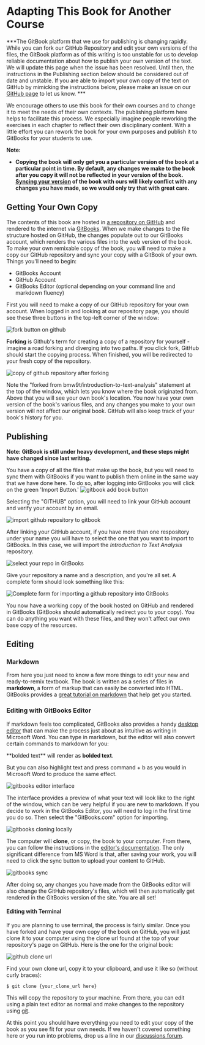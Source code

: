 # Adapting This Book for Another Course

***The GitBook platform that we use for publishing is changing rapidly. While you can fork our GitHub Repository and edit your own versions of the files, the GitBook platform as of this writing is too unstable for us to develop reliable documentation about how to publish your own version of the text. We will update this page when the issue has been resolved. Until then, the instructions in the Publishing section below should be considered out of date and unstable. If you are able to import your own copy of the text on GitHub by mimicking the instructions below, please make an issue on our [GitHub page](https://github.com/bmw9t/introduction-to-text-analysis/issues) to let us know. ***

We encourage others to use this book for their own courses and to change it to meet the needs of their own contexts. The publishing platform here helps to facilitate this process. We especially imagine people reworking the exercises in each chapter to reflect their own disciplinary content. With a little effort you can rework the book for your own purposes and publish it to GitBooks for your students to use.

**Note:**

* **Copying the book will only get you a particular version of the book at a particular point in time. By default, any changes we make to the book after you copy it will not be reflected in your version of the book. [Syncing your version](https://help.github.com/articles/syncing-a-fork/) of the book with ours will likely conflict with any changes you have made, so we would only try that with great care.** 

## Getting Your Own Copy

The contents of this book are hosted in [a repository on GitHub](https://github.com/bmw9t/introduction-to-text-analysis) and rendered to the internet via [GitBooks](http://gitbook.com). When we make changes to the file structure hosted on GitHub, the changes populate out to our GitBooks account, which renders the various files into the web version of the book. To make your own remixable copy of the book, you will need to make a copy our GitHub repository and sync your copy with a GitBook of your own. Things you'll need to begin:

- GitBooks Account
- GitHub Account
- GitBooks Editor (optional depending on your command line and markdown fluency)

First you will need to make a copy of our GitHub repository for your own account. When logged in and looking at our repository page, you should see these three buttons in the top-left corner of the window:

![fork button on github](/assets/conclusion/fork-button.jpg)

**Forking** is Github's term for creating a copy of a repository for yourself - imagine a road forking and diverging into two paths. If you click fork, GitHub should start the copying process. When finished, you will be redirected to your fresh copy of the repository.

![copy of github repository after forking](/assets/conclusion/github-forking.jpg)

Note the "forked from bmw9t/introduction-to-text-analysis" statement at the top of the window, which lets you know where the book originated from. Above that you will see your own book's location. You now have your own version of the book's various files, and any changes you make to your own version will not affect our original book. GitHub will also keep track of your book's history for you. 

## Publishing

**Note: GitBook is still under heavy development, and these steps might have changed since last writing.**

You have a copy of all the files that make up the book, but you will need to sync them with GitBooks if you want to publish them online in the same way that we have done here. To do so, after logging into GitBooks you will click on the green 'Import Button.' ![gitbook add book button](/assets/conclusion/gitbook-add-book.jpg)

Selecting the "GITHUB" option, you will need to link your GitHub account and verify your account by an email.

![import github repository to gitbook](/assets/conclusion/gitbooks-import-github.jpg)

After linking your GitHub account, if you have more than one respository under your name you will have to select the one that you want to import to GitBooks. In this case, we will import the *Introduction to Text Analysis* repository.

![select your repo in GitBooks](/assets/conclusion/gitbook-repo-selection.jpg)

Give your repository a name and a description, and you're all set. A complete form should look something like this:

![Complete form for importing a github repository into GitBooks](/assets/conclusion/gitbooks-github-complete-import-template.jpg)

You now have a working copy of the book hosted on GitHub and rendered in GitBooks (GitBooks should automatically redirect you to your copy). You can do anything you want with these files, and they won't affect our own base copy of the resources. 

## Editing

### Markdown

From here you just need to know a few more things to edit your new and ready-to-remix textbook. The book is written as a series of files in **markdown**, a form of markup that can easily be converted into HTML. GitBooks provides a [great tutorial on markdown](https://gitbookio.gitbooks.io/markdown/content/) that help get you started. 

### Editing with GitBooks Editor

If markdown feels too complicated, GitBooks also provides a handy [desktop editor](https://www.gitbook.com/editor/osx) that can make the process just about as intuitive as writing in Microsoft Word. You can type in markdown, but the editor will also convert certain commands to markdown for you:

\*\*bolded text\*\* will render as **bolded text**.

But you can also highlight text and press command + b as you would in Microsoft Word to produce the same effect.

![gitbooks editor interface](/assets/conclusion/gitbooks-editor-interface.jpg)

The interface provides a preview of what your text will look like to the right of the window, which can be very helpful if you are new to markdown. If you decide to work in the GitBooks Editor, you will need to log in the first time you do so. Then select the "GitBooks.com" option for importing. 

![gitbooks cloning locally](/assets/conclusion/gitbooks-clone.jpg)

The computer will **clone**, or copy, the book to your computer. From there, you can follow the instructions in the [editor's documentation](https://help.gitbook.com/). The only significant difference from MS Word is that, after saving your work, you will need to click the sync button to upload your content to GitHub.

![gitbooks sync](/assets/conclusion/gitbooks-sync.jpg)

After doing so, any changes you have made from the GitBooks editor will also change the GitHub repository's files, which will then automatically get rendered in the GitBooks version of the site. You are all set!

#### Editing with Terminal

If you are planning to use terminal, the process is fairly similar. Once you have forked and have your own copy of the book on GitHub, you will just clone it to your computer using the clone url found at the top of your repository's page on GitHub. Here is the one for the original book:  

![github clone url](/assets/conclusion/clone-url.jpg)

Find your own clone url, copy it to your clipboard, and use it like so (without curly braces):

```$ git clone {your_clone_url here}```

This will copy the repository to your machine. From there, you can edit using a plain text editor as normal and make changes to the repository using [git](https://git-scm.com/). 

At this point you should have everything you need to edit your copy of the book as you see fit for your own needs. If we haven't covered something here or you run into problems, drop us a line in our [discussions forum](https://www.gitbook.com/book/bmw9t/introduction-to-text-analysis/discussions).
